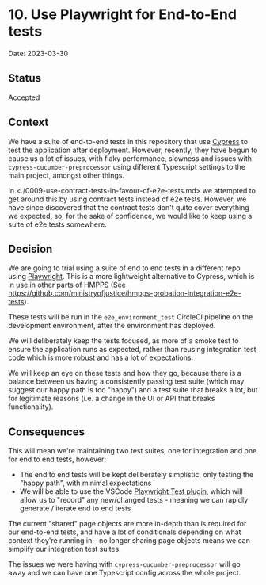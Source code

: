 # 10. Use Playwright for End-to-End tests

Date: 2023-03-30

## Status

Accepted

## Context

We have a suite of end-to-end tests in this repository that use [Cypress](https://www.cypress.io/) to
test the application after deployment. However, recently, they have begun to
cause us a lot of issues, with flaky performance, slowness and issues with
`cypress-cucumber-preprocessor` using different Typescript settings to the
main project, amongst other things.

In <./0009-use-contract-tests-in-favour-of-e2e-tests.md> we attempted to get around
this by using contract tests instead of e2e tests. However, we have since discovered
that the contract tests don't quite cover everything we expected, so, for the sake
of confidence, we would like to keep using a suite of e2e tests somewhere.

## Decision

We are going to trial using a suite of end to end tests in a different repo using
[Playwright](https://playwright.dev/). This is a more lightweight alternative to
Cypress, which is in use in other parts of HMPPS (See <https://github.com/ministryofjustice/hmpps-probation-integration-e2e-tests>).

These tests will be run in the `e2e_environment_test` CircleCI pipeline on the
development environment, after the environment has deployed.

We will deliberately keep the tests focused, as more of a smoke test to ensure
the application runs as expected, rather than reusing integration test code which
is more robust and has a lot of expectations.

We will keep an eye on these tests and how they go, because there is a balance
between us having a consistently passing test suite (which may suggest our
happy path is too "happy") and a test suite that breaks a lot, but for legitimate
reasons (i.e. a change in the UI or API that breaks functionality).

## Consequences

This will mean we're maintaining two test suites, one for integration and one for
end to end tests, however:

- The end to end tests will be kept deliberately simplistic, only testing the "happy path", with minimal expectations
- We will be able to use the VSCode [Playwright Test plugin](https://marketplace.visualstudio.com/items?itemName=ms-playwright.playwright), which will allow us to "record" any new/changed tests - meaning we can rapidly generate / iterate end to end tests

The current "shared" page objects are more in-depth than is required for our end-to-end
tests, and have a lot of conditionals depending on what context they're running in -
no longer sharing page objects means we can simplify our integration test suites.

The issues we were having with `cypress-cucumber-preprocessor` will go away and we
can have one Typescript config across the whole project.
